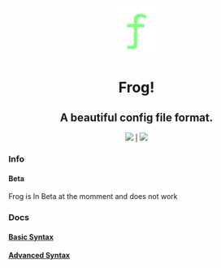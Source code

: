 <div align="center">
<img src="/media/frog-icon.png" height="100">

# Frog!
## A beautiful config file format.
<a href="http://vimp.rhhen.xyz/Licenses/lookinggood/lice/LICENSE.html"><img src="https://badgen.net/static/license/VIMPPDL%201.0.2/black"></a>
|
<a href="http://go.dev/"><img src="http://badgen.net/static/Go/1.24?icon=https%3A%2F%2Fgo.dev%2Fblog%2Fgo-brand%2FGo-Logo%2FSVG%2FGo-Logo_White.svg"></a>
</div>

### Info
#### Beta
Frog is In Beta at the momment and does not work

### Docs
#### <a href="/docs/syntax.md">Basic Syntax</a>
#### <a href="/docs/ad_syntax.md">Advanced Syntax</a>